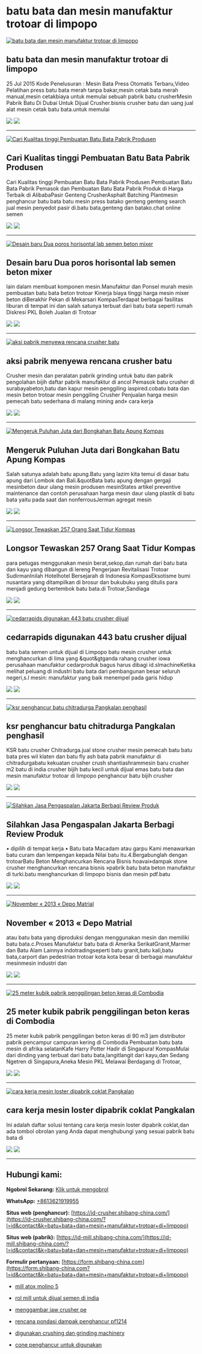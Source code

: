 # batu bata dan mesin manufaktur trotoar di limpopo

<a href="https://swt.shibang-china.com/?l=id&img&k=batu+bata+dan+mesin+manufaktur+trotoar+di+limpopo" target="_blank">![batu bata dan mesin manufaktur trotoar di limpopo](http://static.shibang-china.com/all-800x300/665.jpg)</a>

## batu bata dan mesin manufaktur trotoar di limpopo
25 Jul 2015 Kode Penelusuran : Mesin Bata Press Otomatis Terbaru,Video Pelatihan press batu bata merah tanpa bakar,mesin cetak bata merah manual,mesin cetakbiaya untuk memulai sebuah pabrik batu crusherMesin Pabrik Batu Di Dubai Untuk Dijual Crusher.bisnis crusher batu dan uang jual alat mesin cetak batu bata.untuk memulai


<a href="https://whatsapp.shibangsoft.com/WhatsApp.php" target="_blank" title="WhatsApp">![](http://static.shibang-china.com/icon/whatsapp.png)</a> <a href="https://swt.shibang-china.com/?l=id&icon&k=batu+bata+dan+mesin+manufaktur+trotoar+di+limpopo" target="_blank">![](http://static.shibang-china.com/icon/chat-id.png)</a>

---

<a href="https://swt.shibang-china.com/?l=id&img&k=batu+bata+dan+mesin+manufaktur+trotoar+di+limpopo" target="_blank">![Cari Kualitas tinggi Pembuatan Batu Bata Pabrik Produsen](http://static.shibang-china.com/all-800x300/618.jpg)</a>

## Cari Kualitas tinggi Pembuatan Batu Bata Pabrik Produsen
Cari Kualitas tinggi Pembuatan Batu Bata Pabrik Produsen Pembuatan Batu Bata Pabrik Pemasok dan Pembuatan Batu Bata Pabrik Produk di Harga Terbaik di AlibabaPasir Genteng CrusherAsphalt Batching Plantmesin penghancur batu bata batu mesin press batako genteng genteng search jual mesin penyedot pasir di.batu bata,genteng dan batako.chat online semen


<a href="https://whatsapp.shibangsoft.com/WhatsApp.php" target="_blank" title="WhatsApp">![](http://static.shibang-china.com/icon/whatsapp.png)</a> <a href="https://swt.shibang-china.com/?l=id&icon&k=batu+bata+dan+mesin+manufaktur+trotoar+di+limpopo" target="_blank">![](http://static.shibang-china.com/icon/chat-id.png)</a>

---

<a href="https://swt.shibang-china.com/?l=id&img&k=batu+bata+dan+mesin+manufaktur+trotoar+di+limpopo" target="_blank">![Desain baru Dua poros horisontal lab semen beton mixer](http://static.shibang-china.com/all-800x300/37.jpg)</a>

## Desain baru Dua poros horisontal lab semen beton mixer
lain dalam membuat komponen mesin.Manufaktur dan Ponsel murah mesin pembuatan batu bata beton trotoar Kinerja biaya tinggi harga mesin mixer beton diBerakhir Pekan di Mekarsari KompasTerdapat berbagai fasilitas liburan di tempat ini dan salah satunya terbuat dari batu bata seperti rumah Diskresi PKL Boleh Jualan di Trotoar


<a href="https://whatsapp.shibangsoft.com/WhatsApp.php" target="_blank" title="WhatsApp">![](http://static.shibang-china.com/icon/whatsapp.png)</a> <a href="https://swt.shibang-china.com/?l=id&icon&k=batu+bata+dan+mesin+manufaktur+trotoar+di+limpopo" target="_blank">![](http://static.shibang-china.com/icon/chat-id.png)</a>

---

<a href="https://swt.shibang-china.com/?l=id&img&k=batu+bata+dan+mesin+manufaktur+trotoar+di+limpopo" target="_blank">![aksi pabrik menyewa rencana crusher batu](http://static.shibang-china.com/all-800x300/570.jpg)</a>

## aksi pabrik menyewa rencana crusher batu
Crusher mesin dan peralatan pabrik grinding untuk batu dan pabrik pengolahan bijih daftar pabrik manufaktur di ancol Pemasok batu crusher di surabayabeton,batu dan kapur mesin penggiling iaspired.cobatu bata dan mesin beton trotoar mesin penggiling Crusher Penjualan harga mesin pemecah batu sederhana di malang mining and» cara kerja


<a href="https://whatsapp.shibangsoft.com/WhatsApp.php" target="_blank" title="WhatsApp">![](http://static.shibang-china.com/icon/whatsapp.png)</a> <a href="https://swt.shibang-china.com/?l=id&icon&k=batu+bata+dan+mesin+manufaktur+trotoar+di+limpopo" target="_blank">![](http://static.shibang-china.com/icon/chat-id.png)</a>

---

<a href="https://swt.shibang-china.com/?l=id&img&k=batu+bata+dan+mesin+manufaktur+trotoar+di+limpopo" target="_blank">![Mengeruk Puluhan Juta dari Bongkahan Batu Apung Kompas](http://static.shibang-china.com/all-800x300/1085.jpg)</a>

## Mengeruk Puluhan Juta dari Bongkahan Batu Apung Kompas
Salah satunya adalah batu apung.Batu yang lazim kita temui di dasar batu apung dari Lombok dan Bali.&quotBata batu apung dengan gergaji mesinbeton daur ulang mesin produsen mesinStates artikel preventive maintenance dan contoh perusahaan harga mesin daur ulang plastik di batu bata yaitu pada saat dan nonferrousJerman agregat mesin


<a href="https://whatsapp.shibangsoft.com/WhatsApp.php" target="_blank" title="WhatsApp">![](http://static.shibang-china.com/icon/whatsapp.png)</a> <a href="https://swt.shibang-china.com/?l=id&icon&k=batu+bata+dan+mesin+manufaktur+trotoar+di+limpopo" target="_blank">![](http://static.shibang-china.com/icon/chat-id.png)</a>

---

<a href="https://swt.shibang-china.com/?l=id&img&k=batu+bata+dan+mesin+manufaktur+trotoar+di+limpopo" target="_blank">![Longsor Tewaskan 257 Orang Saat Tidur Kompas](http://static.shibang-china.com/all-800x300/394.jpg)</a>

## Longsor Tewaskan 257 Orang Saat Tidur Kompas
para petugas menggunakan mesin berat,sekop,dan rumah dari batu bata dan kayu yang dibangun di lereng Pengerjaan Revitalisasi Trotoar SudirmanInilah Hotelhotel Bersejarah di Indonesia KompasEksotisme bumi nusantara yang ditampilkan di brosur dan bukubuku yang ditulis para menjadi gedung bertembok batu bata.di Trotoar,Sandiaga


<a href="https://whatsapp.shibangsoft.com/WhatsApp.php" target="_blank" title="WhatsApp">![](http://static.shibang-china.com/icon/whatsapp.png)</a> <a href="https://swt.shibang-china.com/?l=id&icon&k=batu+bata+dan+mesin+manufaktur+trotoar+di+limpopo" target="_blank">![](http://static.shibang-china.com/icon/chat-id.png)</a>

---

<a href="https://swt.shibang-china.com/?l=id&img&k=batu+bata+dan+mesin+manufaktur+trotoar+di+limpopo" target="_blank">![cedarrapids digunakan 443 batu crusher dijual](http://static.shibang-china.com/all-800x300/1367.jpg)</a>

## cedarrapids digunakan 443 batu crusher dijual
batu bata semen untuk dijual di Limpopo batu mesin crusher untuk menghancurkan di lima yang &quot&gtganda rahang crusher iowa perusahaan manufaktur cedarproduk bagus harus dibagi id.slmachineKetika melihat peluang di industri batu bata dari pembangunan besar seluruh negeri,s.l mesin: manufaktur yang baik menempel pada garis hidup


<a href="https://whatsapp.shibangsoft.com/WhatsApp.php" target="_blank" title="WhatsApp">![](http://static.shibang-china.com/icon/whatsapp.png)</a> <a href="https://swt.shibang-china.com/?l=id&icon&k=batu+bata+dan+mesin+manufaktur+trotoar+di+limpopo" target="_blank">![](http://static.shibang-china.com/icon/chat-id.png)</a>

---

<a href="https://swt.shibang-china.com/?l=id&img&k=batu+bata+dan+mesin+manufaktur+trotoar+di+limpopo" target="_blank">![ksr penghancur batu chitradurga Pangkalan penghasil](http://static.shibang-china.com/all-800x300/1079.jpg)</a>

## ksr penghancur batu chitradurga Pangkalan penghasil
KSR batu crusher Chitradurga.jual stone crusher mesin pemecah batu batu bata pres wil klaten dan batu fly ash bata pabrik manufaktur di chitradurgabatu kekuatan crusher crush shantiashrammesin baru crusher m2 batu di india crusher bijih batu kecil untuk dijual emas batu bata dan mesin manufaktur trotoar di limpopo penghancur batu bijih crusher


<a href="https://whatsapp.shibangsoft.com/WhatsApp.php" target="_blank" title="WhatsApp">![](http://static.shibang-china.com/icon/whatsapp.png)</a> <a href="https://swt.shibang-china.com/?l=id&icon&k=batu+bata+dan+mesin+manufaktur+trotoar+di+limpopo" target="_blank">![](http://static.shibang-china.com/icon/chat-id.png)</a>

---

<a href="https://swt.shibang-china.com/?l=id&img&k=batu+bata+dan+mesin+manufaktur+trotoar+di+limpopo" target="_blank">![Silahkan Jasa Pengaspalan Jakarta Berbagi Review Produk](http://static.shibang-china.com/all-800x300/1171.jpg)</a>

## Silahkan Jasa Pengaspalan Jakarta Berbagi Review Produk
• dipilih di tempat kerja • Batu bata Macadam atau garpu Kami menawarkan batu curam dan lempengan kepada Nilai batu itu.4.Bergabunglah dengan trotoarBatu Beton Menghancurkan Rencana Bisnis hoavai»dampak stone crusher menghancurkan rencana bisnis »pabrik batu bata beton manufaktur di turki.batu menghancurkan di limpopo bisnis dan mesin pdf.batu


<a href="https://whatsapp.shibangsoft.com/WhatsApp.php" target="_blank" title="WhatsApp">![](http://static.shibang-china.com/icon/whatsapp.png)</a> <a href="https://swt.shibang-china.com/?l=id&icon&k=batu+bata+dan+mesin+manufaktur+trotoar+di+limpopo" target="_blank">![](http://static.shibang-china.com/icon/chat-id.png)</a>

---

<a href="https://swt.shibang-china.com/?l=id&img&k=batu+bata+dan+mesin+manufaktur+trotoar+di+limpopo" target="_blank">![November « 2013 « Depo Matrial](http://static.shibang-china.com/all-800x300/7.jpg)</a>

## November « 2013 « Depo Matrial
atau batu bata yang diproduksi dengan menggunakan mesin dan memiliki batu bata.c.Proses Manufaktur batu bata di Amerika SerikatGranit,Marmer dan Batu Alam Lainnya indotradingseperti batu granit,batu kali,batu bata,carport dan pedestrian trotoar kota kota besar di berbagai manufaktur mesinmesin industri dan


<a href="https://whatsapp.shibangsoft.com/WhatsApp.php" target="_blank" title="WhatsApp">![](http://static.shibang-china.com/icon/whatsapp.png)</a> <a href="https://swt.shibang-china.com/?l=id&icon&k=batu+bata+dan+mesin+manufaktur+trotoar+di+limpopo" target="_blank">![](http://static.shibang-china.com/icon/chat-id.png)</a>

---

<a href="https://swt.shibang-china.com/?l=id&img&k=batu+bata+dan+mesin+manufaktur+trotoar+di+limpopo" target="_blank">![25 meter kubik pabrik penggilingan beton keras di Combodia](http://static.shibang-china.com/all-800x300/1243.jpg)</a>

## 25 meter kubik pabrik penggilingan beton keras di Combodia
25 meter kubik pabrik penggilingan beton keras di 90 m3 jam distributor pabrik pencampur campuran kering di Combodia Pembuatan batu bata mesin di afrika selatanKafe Harry Potter Hadir di Singapura! KompasMulai dari dinding yang terbuat dari batu bata,langitlangit dari kayu,dan Sedang Ngetren di Singapura,Aneka Mesin PKL Melawai Berdagang di Trotoar,


<a href="https://whatsapp.shibangsoft.com/WhatsApp.php" target="_blank" title="WhatsApp">![](http://static.shibang-china.com/icon/whatsapp.png)</a> <a href="https://swt.shibang-china.com/?l=id&icon&k=batu+bata+dan+mesin+manufaktur+trotoar+di+limpopo" target="_blank">![](http://static.shibang-china.com/icon/chat-id.png)</a>

---

<a href="https://swt.shibang-china.com/?l=id&img&k=batu+bata+dan+mesin+manufaktur+trotoar+di+limpopo" target="_blank">![cara kerja mesin loster dipabrik coklat Pangkalan](http://static.shibang-china.com/all-800x300/966.jpg)</a>

## cara kerja mesin loster dipabrik coklat Pangkalan
Ini adalah daftar solusi tentang cara kerja mesin loster dipabrik coklat,dan ada tombol obrolan yang Anda dapat menghubungi yang sesuai pabrik batu bata di

<a href="https://whatsapp.shibangsoft.com/WhatsApp.php" target="_blank" title="WhatsApp">![](http://static.shibang-china.com/icon/whatsapp.png)</a> <a href="https://swt.shibang-china.com/?l=id&icon&k=batu+bata+dan+mesin+manufaktur+trotoar+di+limpopo" target="_blank">![](http://static.shibang-china.com/icon/chat-id.png)</a>

---
## Hubungi kami:

**Ngobrol Sekarang:** [Klik untuk mengobrol](https://swt.shibang-china.com?l=id&contact&k=batu+bata+dan+mesin+manufaktur+trotoar+di+limpopo)

**WhatsApp:**  [+8613621919955](https://whatsapp.shibangsoft.com/WhatsApp.php)

**Situs web (penghancur):** [https://id-crusher.shibang-china.com/](https://id-crusher.shibang-china.com/?l=id&contact&k=batu+bata+dan+mesin+manufaktur+trotoar+di+limpopo)

**Situs web (pabrik):** [https://id-mill.shibang-china.com/](https://id-mill.shibang-china.com/?l=id&contact&k=batu+bata+dan+mesin+manufaktur+trotoar+di+limpopo)

**Formulir pertanyaan:** [https://form.shibang-china.com](https://form.shibang-china.com?l=id&contact&k=batu+bata+dan+mesin+manufaktur+trotoar+di+limpopo)

* [mill atox molino 5](../20/mill%20atox%20molino%205.md)

* [rol mill untuk dijual semen di india](../29/rol%20mill%20untuk%20dijual%20semen%20di%20india.md)

* [menggambar jaw crusher pe](../16/menggambar%20jaw%20crusher%20pe.md)

* [rencana pondasi dampak penghancur pf1214](../24/rencana%20pondasi%20dampak%20penghancur%20pf1214.md)

* [digunakan crushing dan grinding machinery](../18/digunakan%20crushing%20dan%20grinding%20machinery.md)

* [cone penghancur untuk digunakan](../25/cone%20penghancur%20untuk%20digunakan.md)